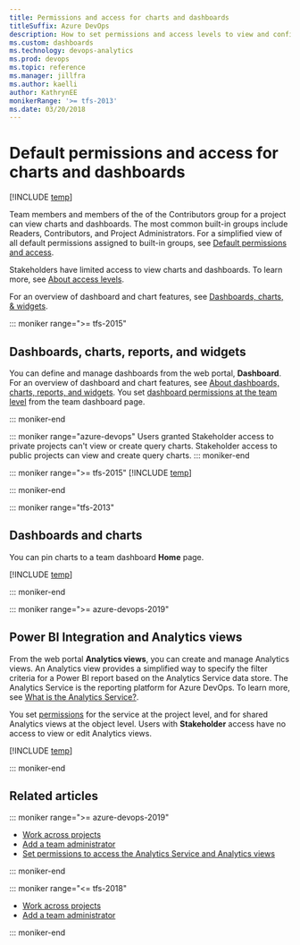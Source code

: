 ```yaml
---
title: Permissions and access for charts and dashboards
titleSuffix: Azure DevOps  
description: How to set permissions and access levels to view and configure charts and dashboards
ms.custom: dashboards
ms.technology: devops-analytics
ms.prod: devops
ms.topic: reference
ms.manager: jillfra
ms.author: kaelliauthor: KathrynEE
monikerRange: '>= tfs-2013'
ms.date: 03/20/2018
---
```


# Default permissions and access for charts and dashboards   

[!INCLUDE [temp](../_shared/version-azure-devops-all.md)]

Team members and members of the of the Contributors group for a project can view charts and dashboards. The most common built-in groups include Readers, Contributors, and Project Administrators. For a simplified view of all default permissions assigned to built-in groups, see [Default permissions and access](../../organizations/security/permissions-access.md).  

Stakeholders have limited access to view charts and dashboards. To learn more, see [About access levels](../../organizations/security/access-levels.md).

For an overview of dashboard and chart features, see [Dashboards, charts, & widgets](overview.md). 



::: moniker range=">= tfs-2015" 
## Dashboards, charts, reports, and widgets

You can define and manage dashboards from the web portal, **Dashboard**. For an overview of dashboard and chart features, see [About dashboards, charts, reports, and widgets](overview.md). You set [dashboard permissions at the team level](dashboard-permissions.md) from the team dashboard page. 

::: moniker-end  

::: moniker range="azure-devops"
Users granted Stakeholder access to private projects can't view or create query charts. Stakeholder access to public projects can view and create query charts.
::: moniker-end    

::: moniker range=">= tfs-2015"
[!INCLUDE [temp](../../organizations/security/_shared/report.md)]

::: moniker-end  

::: moniker range="tfs-2013" 
## Dashboards and charts

You can pin charts to a team dashboard **Home** page. 

[!INCLUDE [temp](../../organizations/security/_shared/report.md)]

::: moniker-end  

::: moniker range=">= azure-devops-2019" 

## Power BI Integration and Analytics views

From the web portal **Analytics views**, you can create and manage Analytics views. An Analytics view provides a simplified way to specify the filter criteria for a Power BI report based on the Analytics Service data store. The Analytics Service is the reporting platform for Azure DevOps. To learn more, see [What is the Analytics Service?](../../report/powerbi/what-is-analytics.md). 

You set [permissions](../../report/powerbi/analytics-security.md) for the service at the project level, and for shared Analytics views at the object level. Users with **Stakeholder** access have no access to view or edit Analytics views.

[!INCLUDE [temp](../../organizations/security/_shared/analytics.md)]

::: moniker-end


## Related articles
::: moniker range=">= azure-devops-2019" 

- [Work across projects](../../project/navigation/work-across-projects.md)
- [Add a team administrator](../../organizations/settings/add-team-administrator.md) 
- [Set permissions to access the Analytics Service and Analytics views](../powerbi/analytics-security.md)

::: moniker-end

::: moniker range="<= tfs-2018" 

- [Work across projects](../../project/navigation/work-across-projects.md)
- [Add a team administrator](../../organizations/settings/add-team-administrator.md) 

::: moniker-end

